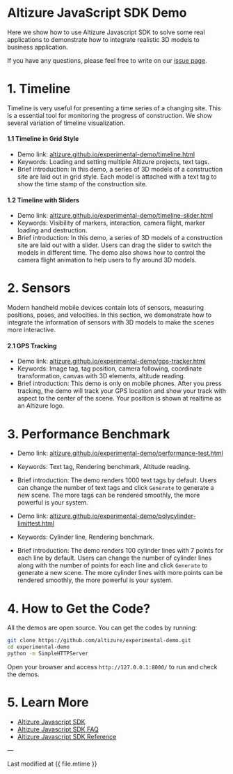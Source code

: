 # Altizure JavaScript SDK Demo

Here we show how to use Altizure Javascript SDK to solve some real applications to demonstrate how to integrate realistic 3D models to business application.

If you have any questions, please feel free to write on our [issue page](https://github.com/altizure/experimental-demo/issues).

# 1. Timeline

Timeline is very useful for presenting a time series of a changing site. This is a essential tool for monitoring the progress of construction. We show several variation of timeline visualization.

#### 1.1 Timeline in Grid Style

* Demo link: [altizure.github.io/experimental-demo/timeline.html](https://altizure.github.io/experimental-demo/timeline.html)
* Keywords: Loading and setting multiple Altizure projects, text tags.
* Brief introduction: In this demo, a series of 3D models of a construction site are laid out in grid style. Each model is attached with a text tag to show the time stamp of the construction site.

#### 1.2 Timeline with Sliders

* Demo link: [altizure.github.io/experimental-demo/timeline-slider.html](https://altizure.github.io/experimental-demo/timeline-slider.html)
* Keywords: Visibility of markers, interaction, camera flight, marker loading and destruction.
* Brief introduction: In this demo, a series of 3D models of a construction site are laid out with a slider. Users can drag the slider to switch the models in different time. The demo also shows how to control the camera flight animation to help users to fly around 3D models.

# 2. Sensors

Modern handheld mobile devices contain lots of sensors, measuring positions, poses, and velocities. In this section, we demonstrate how to integrate the information of sensors with 3D models to make the scenes more interactive.

#### 2.1 GPS Tracking

* Demo link: [altizure.github.io/experimental-demo/gps-tracker.html](https://altizure.github.io/experimental-demo/gps-tracker.html)
* Keywords: Image tag, tag position, camera following, coordinate transformation, canvas with 3D elements, altitude reading.
* Brief introduction: This demo is only on mobile phones. After you press tracking, the demo will track your GPS location and show your track with aspect to the center of the scene. Your position is shown at realtime as an Altizure logo.

# 3. Performance Benchmark

* Demo link: [altizure.github.io/experimental-demo/performance-test.html](https://altizure.github.io/experimental-demo/performance-test.html)
* Keywords: Text tag, Rendering benchmark, Altitude reading.
* Brief introduction: The demo renders 1000 text tags by default. Users can change the number of text tags and click `Generate` to generate a new scene. The more tags can be rendered smoothly, the more powerful is your system.

* Demo link: [altizure.github.io/experimental-demo/polycylinder-limittest.html](https://altizure.github.io/experimental-demo/polycylinder-limittest.html)
* Keywords: Cylinder line, Rendering benchmark. 
* Brief introduction: The demo renders 100 cylinder lines with 7 points for each line by default. Users can change the number of cylinder lines along with the number of points for each line and click `Generate` to generate a new scene. The more cylinder lines with more points can be rendered smoothly, the more powerful is your system.

# 4. How to Get the Code?

All the demos are open source. You can get the codes by running:

```bash
git clone https://github.com/altizure/experimental-demo.git
cd experimental-demo
python -m SimpleHTTPServer
```

Open your browser and access `http://127.0.0.1:8000/` to run and check the demos.

# 5. Learn More

* [Altizure Javascript SDK](jssdk.md)
* [Altizure Javascript SDK FAQ](jssdk-faq.md)
* [Altizure Javascript SDK Reference](ref://docs/user_docs/web/)

—

Last modified at {{ file.mtime }}
